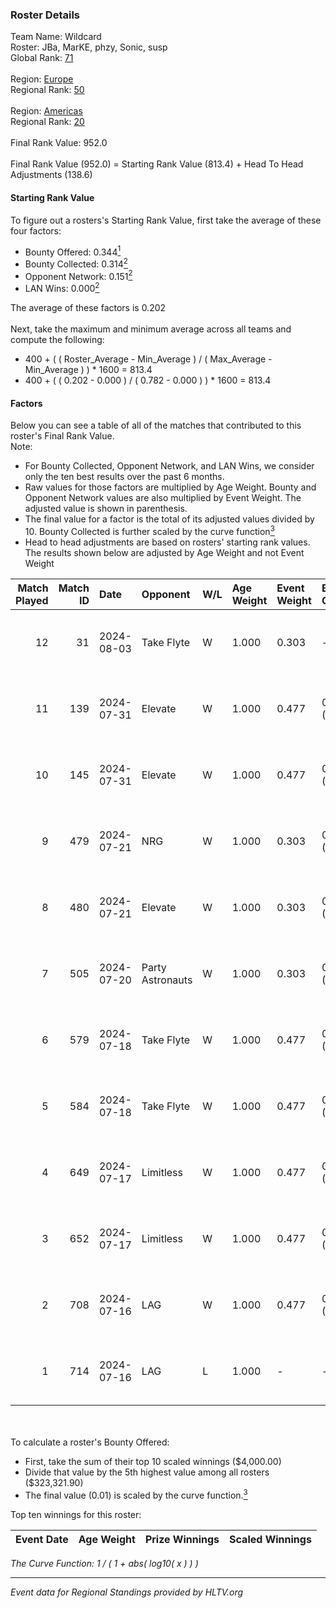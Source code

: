 ### Roster Details<br />
Team Name: Wildcard<br />
Roster: JBa, MarKE, phzy, Sonic, susp<br />
Global Rank: [71](../standings_global.md)<br />
<br />
Region: [Europe]( ../standings_europe.md)<br />
Regional Rank: [50]( ../standings_europe.md)<br />
<br />
Region: [Americas]( ../standings_americas.md)<br />
Regional Rank: [20]( ../standings_americas.md)<br />
<br />
Final Rank Value:  952.0<br />
<br />
Final Rank Value (952.0) = Starting Rank Value (813.4) + Head To Head Adjustments (138.6)<br />

#### Starting Rank Value<br />
To figure out a rosters's Starting Rank Value, first take the average of these four factors:<br />
- Bounty Offered: 0.344[<sup>1</sup>](#table2)
- Bounty Collected: 0.314[<sup>2</sup>](#table1)
- Opponent Network: 0.151[<sup>2</sup>](#table1)
- LAN Wins: 0.000[<sup>2</sup>](#table1)

The average of these factors is 0.202<br />
<br />
Next, take the maximum and minimum average across all teams and compute the following:<br />
- 400 + ( ( Roster_Average - Min_Average ) / ( Max_Average - Min_Average ) ) * 1600 = 813.4
- 400 + ( ( 0.202 - 0.000 ) / ( 0.782 - 0.000 ) ) * 1600 = 813.4


#### Factors<br />
Below you can see a table of all of the matches that contributed to this roster's Final Rank Value.<br />
Note:<br />

- For Bounty Collected, Opponent Network, and LAN Wins, we consider only the ten best results over the past 6 months.
- Raw values for those factors are multiplied by Age Weight. Bounty and Opponent Network values are also multiplied by Event Weight. The adjusted value is shown in parenthesis.
- The final value for a factor is the total of its adjusted values divided by 10. Bounty Collected is further scaled by the curve function[<sup>3</sup>](#curveFunction)
- Head to head adjustments are based on rosters' starting rank values. The results shown below are adjusted by Age Weight and not Event Weight
<span id="table1"></span><br />


| Match Played | Match ID | Date       | Opponent         | W/L | Age Weight | Event Weight | Bounty Collected | Opponent Network | LAN Wins  | H2H Adj. | Roster                            |
| -: | -: | :- | :- | :- | :- | :- | :- | :- | :- | -: | :- |
|           12 |       31 | 2024-08-03 | Take Flyte       | W   | 1.000      | 0.303        | -                | 0.240 (0.073)    | 0 (0.000) |     5.26 | JBa, MarKE, phzy, Sonic, susp     |
|           11 |      139 | 2024-07-31 | Elevate          | W   | 1.000      | 0.477        | 0.027 (0.013)    | 0.521 (0.248)    | 0 (0.000) |    13.84 | JBa, phzy, Sonic, stanislaw, susp |
|           10 |      145 | 2024-07-31 | Elevate          | W   | 1.000      | 0.477        | 0.027 (0.013)    | 0.521 (0.248)    | 0 (0.000) |    15.11 | JBa, phzy, Sonic, stanislaw, susp |
|            9 |      479 | 2024-07-21 | NRG              | W   | 1.000      | 0.303        | 0.020 (0.006)    | 0.521 (0.158)    | 0 (0.000) |    20.09 | JBa, phzy, Sonic, stanislaw, susp |
|            8 |      480 | 2024-07-21 | Elevate          | W   | 1.000      | 0.303        | 0.027 (0.008)    | 0.521 (0.158)    | 0 (0.000) |    18.59 | JBa, phzy, Sonic, stanislaw, susp |
|            7 |      505 | 2024-07-20 | Party Astronauts | W   | 1.000      | 0.303        | 0.041 (0.012)    | 0.531 (0.161)    | 0 (0.000) |    20.68 | JBa, phzy, Sonic, stanislaw, susp |
|            6 |      579 | 2024-07-18 | Take Flyte       | W   | 1.000      | 0.477        | 0.002 (0.001)    | 0.240 (0.115)    | 0 (0.000) |     9.04 | JBa, phzy, Sonic, stanislaw, susp |
|            5 |      584 | 2024-07-18 | Take Flyte       | W   | 1.000      | 0.477        | 0.002 (0.001)    | 0.240 (0.115)    | 0 (0.000) |     9.73 | JBa, phzy, Sonic, stanislaw, susp |
|            4 |      649 | 2024-07-17 | Limitless        | W   | 1.000      | 0.477        | 0.005 (0.002)    | 0.134 (0.064)    | 0 (0.000) |    10.34 | JBa, phzy, Sonic, stanislaw, susp |
|            3 |      652 | 2024-07-17 | Limitless        | W   | 1.000      | 0.477        | 0.005 (0.002)    | -                | 0 (0.000) |    11.19 | JBa, phzy, Sonic, stanislaw, susp |
|            2 |      708 | 2024-07-16 | LAG              | W   | 1.000      | 0.477        | 0.012 (0.006)    | 0.353 (0.168)    | -         |    18.01 | JBa, phzy, Sonic, stanislaw, susp |
|            1 |      714 | 2024-07-16 | LAG              | L   | 1.000      | -            | -                | -                | -         |   -13.29 | JBa, phzy, Sonic, stanislaw, susp |

<br />
<span id="table2"></span><br />
To calculate a roster's Bounty Offered:<br />

- First, take the sum of their top 10 scaled winnings ($4,000.00)
- Divide that value by the 5th highest value among all rosters ($323,321.90)
- The final value (0.01) is scaled by the curve function.[<sup>3</sup>](#curveFunction)

Top ten winnings for this roster:<br />

| Event Date | Age Weight | Prize Winnings | Scaled Winnings |
| :- | -: | :- | :- |


<span id="curveFunction"></span>_The Curve Function: 1 / ( 1 + abs( log10( x ) ) )_<br />

---
_Event data for Regional Standings provided by HLTV.org_<br />
